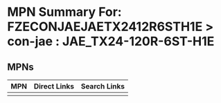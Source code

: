



# MPN Summary For: FZECONJAEJAETX2412R6STH1E > con-jae : JAE_TX24-120R-6ST-H1E

## MPNs
  

|MPN|Direct Links|Search Links|
| :--- | :--- | :--- |
||||
